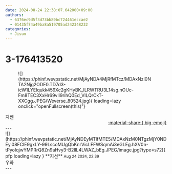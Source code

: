 ```yaml
---
date: 2024-08-24 22:38:07.642000+09:00
authors:
  - 6376ec9d5f3d73bb89bc724461eccae2
  - 01435f74a49ba8a519705ad242348232
categories:
  - Jisun
---
```


# 3-176413520

<div class="post-container" markdown="1">
<div class="content-container md-sidebar__scrollwrap" markdown="1">


<figure markdown="1">
![](https://phinf.wevpstatic.net/MjAyNDA4MjRfMTcz/MDAxNzI0NTA2Njg2ODE0.TD7d3-icW1LYElqukk459Xc2gKHyBK_lLRWTRU3L14sg.nOUc-Fm8TEC3XxHr69vIl9rihQ0Ed_VILQrCkT-XXCgg.JPEG/Weverse_80524.jpg){ loading=lazy onclick="openFullscreen(this)"}
</figure>
지쎈

</div>
</div>

<div style="text-align: right;" markdown="1">
<a href="https://weverse.io/fromis9/fanpost/3-176413520" style="text-align: right;">:material-share:{.big-emoji}</a>
</div>
---

<div class="comments-container md-sidebar__scrollwrap" markdown="1">
<div class="comment" markdown="1">
<div class='id-container' markdown="1">
![](https://phinf.wevpstatic.net/MjAyNDEyMTlfMTE5/MDAxNzM0NTgzMjY0NDEy.08FClE9gxLY-99LscoMUgQbKnrVicLFFWSqmAi3eGLEg.hXV0n-tPyoIqjwYMPRrQ8Zn9aHvy3-B2llL4LWAZ_bEg.JPEG/image.jpg?type=s72){ pfp loading=lazy }
**<span class="artist">지선</span>** <small>Aug 24 2024, 22:39</small><br>
</div>
<div class='comment-body' markdown="1">
우와
</div>
</div>
</div>
---
